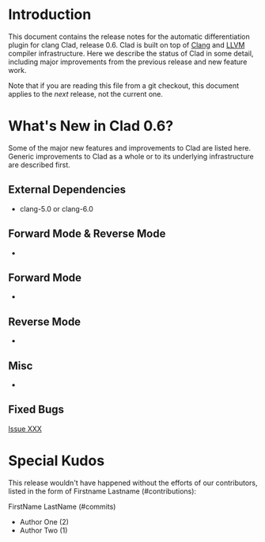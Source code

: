 Introduction
============

This document contains the release notes for the automatic differentiation
plugin for clang Clad, release 0.6. Clad is built on top of
[Clang](http://clang.llvm.org) and [LLVM](http://llvm.org>) compiler
infrastructure. Here we describe the status of Clad in some detail, including
major improvements from the previous release and new feature work.

Note that if you are reading this file from a git checkout,
this document applies to the *next* release, not the current one.


What's New in Clad 0.6?
========================

Some of the major new features and improvements to Clad are listed here. Generic
improvements to Clad as a whole or to its underlying infrastructure are
described first.

External Dependencies
---------------------
* clang-5.0 or clang-6.0

Forward Mode & Reverse Mode
---------------------------
*

Forward Mode
------------
*

Reverse Mode
------------
*

Misc
----
* 

Fixed Bugs
----------

[Issue XXX](https://github.com/vgvassilev/clad/issues/XXX)

<!---Uniquify by sort ReleaseNotes.md | uniq -c | grep -v '1 ' --->
<!---Get release bugs
git log v0.5..master | grep 'Fixes' | \
  s,^.*([0-9]+).*$,[\1]\(https://github.com/vgvassilev/clad/issues/\1\),' | uniq
--->
<!---Standard MarkDown doesn't support neither variables nor <base>
[Issue XXX](https://github.com/vgvassilev/clad/issues/XXX)
--->


Special Kudos
=============

This release wouldn't have happened without the efforts of our contributors,
listed in the form of Firstname Lastname (#contributions):

FirstName LastName (#commits)

* Author One (2)
* Author Two (1)

<!---Find contributor list for this release
git log --pretty=format:"%an"  v0.5...master | sort | uniq -c | sort -rn
--->
